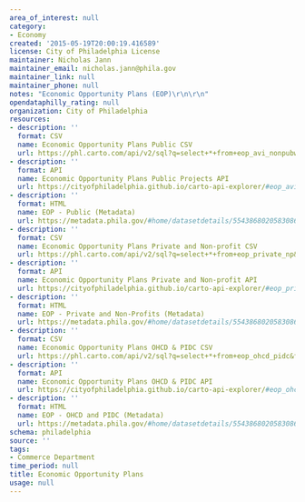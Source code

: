 ```yaml
---
area_of_interest: null
category: 
- Economy
created: '2015-05-19T20:00:19.416589'
license: City of Philadelphia License
maintainer: Nicholas Jann
maintainer_email: nicholas.jann@phila.gov
maintainer_link: null
maintainer_phone: null
notes: "Economic Opportunity Plans (EOP)\r\n\r\n"
opendataphilly_rating: null
organization: City of Philadelphia
resources:
- description: ''
  format: CSV
  name: Economic Opportunity Plans Public CSV
  url: https://phl.carto.com/api/v2/sql?q=select+*+from+eop_avi_nonpubworks_pubprop_streets_water&format=csv&filename=eop_avi_nonpubworks_pubprop_streets_water&skipfields=cartodb_id,the_geom,the_geom_webmercator
- description: ''
  format: API
  name: Economic Opportunity Plans Public Projects API
  url: https://cityofphiladelphia.github.io/carto-api-explorer/#eop_avi_nonpubworks_pubprop_streets_water
- description: ''
  format: HTML
  name: EOP - Public (Metadata)
  url: https://metadata.phila.gov/#home/datasetdetails/5543868020583086178c4f70/representationdetails/5579d9fa185e62057fa1c749/
- description: ''
  format: CSV
  name: Economic Opportunity Plans Private and Non-profit CSV
  url: https://phl.carto.com/api/v2/sql?q=select+*+from+eop_private_np&format=csv&filename=eop_private_np&skipfields=cartodb_id,the_geom,the_geom_webmercator
- description: ''
  format: API
  name: Economic Opportunity Plans Private and Non-profit API
  url: https://cityofphiladelphia.github.io/carto-api-explorer/#eop_private_np
- description: ''
  format: HTML
  name: EOP - Private and Non-Profits (Metadata)
  url: https://metadata.phila.gov/#home/datasetdetails/5543868020583086178c4f70/representationdetails/5579c6eee4142a767edfd2b7/
- description: ''
  format: CSV
  name: Economic Opportunity Plans OHCD & PIDC CSV
  url: https://phl.carto.com/api/v2/sql?q=select+*+from+eop_ohcd_pidc&format=csv&filename=eop_ohcd_pidc&skipfields=cartodb_id,the_geom,the_geom_webmercator
- description: ''
  format: API
  name: Economic Opportunity Plans OHCD & PIDC API
  url: https://cityofphiladelphia.github.io/carto-api-explorer/#eop_ohcd_pidc
- description: ''
  format: HTML
  name: EOP - OHCD and PIDC (Metadata)
  url: https://metadata.phila.gov/#home/datasetdetails/5543868020583086178c4f70/representationdetails/5579da6b992642d1459eb47b/
schema: philadelphia
source: ''
tags:
- Commerce Department
time_period: null
title: Economic Opportunity Plans
usage: null
---
```

